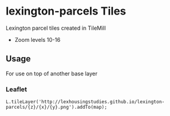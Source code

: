 # lexington-parcels Tiles
Lexington parcel tiles created in TileMill

- Zoom levels 10-16

## Usage

For use on top of another base layer

### Leaflet

`L.tileLayer('http://lexhousingstudies.github.io/lexington-parcels/{z}/{x}/{y}.png').addTo(map);`

